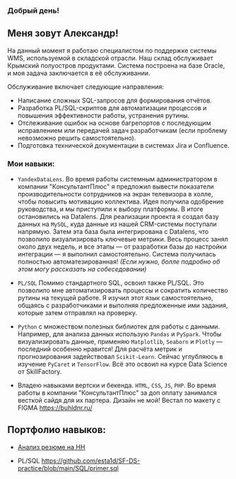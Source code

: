 ### Добрый день!
## Меня зовут Александр!
На данный момент я работаю специалистом по поддержке системы WMS, используемой в складской отрасли. Наш склад обслуживает Крымский полуостров продуктами. Система построена на базе Oracle, и моя задача заключается в её обслуживании.

Обслуживание включает следующие направления:

* Написание сложных SQL-запросов для формирования отчётов.
* Разработка PL/SQL-скриптов для автоматизации процессов и повышения эффективности работы, устранения рутины.
* Отслеживание ошибок на основе багрепортов с последующим исправлением или передачей задач разработчикам (если проблему невозможно решить самостоятельно).
* Подготовка технической документации в системах Jira и Confluence.


### Мои навыки:
* `YandexDataLens`. Во время работы системным администратором в компании "КонсультантПлюс" я предложил вывести показатели производительности сотрудников на экран телевизора в холле, чтобы повысить мотивацию коллектива. Идея получила одобрение руководства, и мы приступили к выбору платформы. В итоге остановились на Datalens. Для реализации проекта я создал базу данных на `MySQL`, куда данные из нашей CRM-системы поступали напрямую. Затем эта база была интегрирована с Datalens, что позволило визуализировать ключевые метрики. Весь процесс занял около двух недель, и все этапы — от разработки базы до настройки интеграции — я выполнил самостоятельно. Система получилась полностью автоматезированная! *(Если нужно, болле подробно об этом могу рассказать на собеседовании)*

* `PL/SQL` Помимо стандартного SQL, освоил также PL/SQL. Это позволило мне автоматизировать процессы и сократить количество рутины на текущей работе. Я изучил этот язык самостоятельно, общаясь с разработчиками и выполняя предложенные ими задания, которые затем отправлял на проверку.

* `Python` с множеством полезных библиотек для работы с данными. Например, для анализа данных использую `Pandas` и `PySpark`. Чтобы визуализировать данные, применяю `Matplotlib`, `Seaborn` и `Plotly` — последний особенно нравится! Для расчёта метрик и прогнозирования задействовал `Scikit-Learn`. Сейчас углубляюсь в изучение `PyCaret` и `TensorFlow`. Всё это освоил на курсе Data Science от SkillFactory.

* Владею навыками вертски и бекенда. `HTML`, `CSS`, `JS`, `PHP`. Во время работы в компании "КонсультантПлюс" за доп оплату занимался весткой сайдя для их партера. Дизайн не мой! Вестал по макету с FIGMA  https://buhldnr.ru/

## Портфолио навыков:

* [Анализ резюме на HH]('https://github.com/esta1d/SF-DS-practice/blob/main/PROJECT/PROJECT-1/PROJECT-1.%20Анализ%20резюме%20из%20HeadHunter.ipynb')




* PL/SQL https://github.com/esta1d/SF-DS-practice/blob/main/SQL/primer.sql